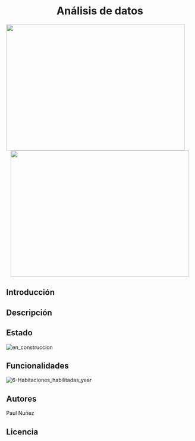 <h1 align="center"> Análisis de  datos </h1>

 <img align="left" width="480" height="340" src="https://github.com/Paul243654/introduccion_analisis_datos/assets/112754073/2f7947e7-6364-462f-b34c-34499d3fd529"> 
 <p align="center">
  <img width="480" height="340" src="https://github.com/Paul243654/introduccion_analisis_datos/assets/112754073/537f4b69-0280-41fa-bb48-5a4125d526c3">   
</p> 


## Introducción


## Descripción


## Estado
![en_construccion](https://github.com/Paul243654/introduccion_analisis_datos/assets/112754073/b20795aa-68b0-48eb-ae2c-4490cb6e3de9)


## Funcionalidades

![6-Habitaciones_habilitadas_year](https://github.com/Paul243654/introduccion_analisis_datos/assets/112754073/d1cf4876-0ace-4012-9fdf-0b42b8c2f5c1)



  

## Autores
Paul Nuñez

## Licencia

